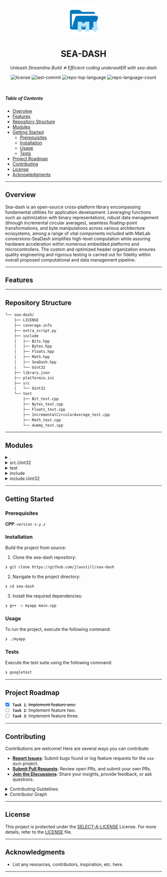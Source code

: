 <p align="center">
  <img src="https://raw.githubusercontent.com/PKief/vscode-material-icon-theme/ec559a9f6bfd399b82bb44393651661b08aaf7ba/icons/folder-markdown-open.svg" width="20%" alt="SEA-DASH-logo">
</p>
<p align="center">
    <h1 align="center">SEA-DASH</h1>
</p>
<p align="center">
    <em>Unleash.Streamline.Build ✵ Efficient coding underwatER with sea-dash</em>
</p>
<p align="center">
	<img src="https://img.shields.io/github/license/jlaustill/sea-dash?style=default&logo=opensourceinitiative&logoColor=white&color=0080ff" alt="license">
	<img src="https://img.shields.io/github/last-commit/jlaustill/sea-dash?style=default&logo=git&logoColor=white&color=0080ff" alt="last-commit">
	<img src="https://img.shields.io/github/languages/top/jlaustill/sea-dash?style=default&color=0080ff" alt="repo-top-language">
	<img src="https://img.shields.io/github/languages/count/jlaustill/sea-dash?style=default&color=0080ff" alt="repo-language-count">
</p>
<p align="center">
	<!-- default option, no dependency badges. -->
</p>

<br>

#####  Table of Contents

- [ Overview](#-overview)
- [ Features](#-features)
- [ Repository Structure](#-repository-structure)
- [ Modules](#-modules)
- [ Getting Started](#-getting-started)
    - [ Prerequisites](#-prerequisites)
    - [ Installation](#-installation)
    - [ Usage](#-usage)
    - [ Tests](#-tests)
- [ Project Roadmap](#-project-roadmap)
- [ Contributing](#-contributing)
- [ License](#-license)
- [ Acknowledgments](#-acknowledgments)

---

##  Overview

Sea-dash is an open-source cross-platform library encompassing fundamental utilities for application development. Leveraging functions such as optimization with binary representations, robust data management (through incremental circular averages), seamless floating-point transformations, and byte manipulations across various architecture ecosystems, among a range of vital components included with MatLab conversions-SeaDash simplifies high-level computation while assuring hardware acceleration within numerous embedded platforms and microcontrollers. The custom and optimized header organization ensures quality engineering and rigorous testing is carried out for fidelity within overall proposed computational and data management pipeline.

---

##  Features



---

##  Repository Structure

```sh
└── sea-dash/
    ├── LICENSE
    ├── coverage.info
    ├── extra_script.py
    ├── include
    │   ├── Bits.hpp
    │   ├── Bytes.hpp
    │   ├── Floats.hpp
    │   ├── Math.hpp
    │   ├── SeaDash.hpp
    │   └── Uint32
    ├── library.json
    ├── platformio.ini
    ├── src
    │   └── Uint32
    └── test
        ├── Bit_test.cpp
        ├── Bytes_test.cpp
        ├── Floats_test.cpp
        ├── IncrementalCircularAverage_test.cpp
        ├── Math_test.cpp
        └── dummy_test.cpp
```

---

##  Modules

<details closed><summary>.</summary>

| File | Summary |
| --- | --- |
| [library.json](https://github.com/jlaustill/sea-dash/blob/main/library.json) | Leverages sea-dash to distribute an extensive utility library under the MIT license across various software frameworks and platforms, exporting vital components such as mathematics, conversions, and data management functionality for efficient application development (v0.0.4). Written by Joshua Austill. |
| [coverage.info](https://github.com/jlaustill/sea-dash/blob/main/coverage.info) | This specific codefile, `Bit_test.cpp`, is a fundamental part of the `sea-dash` repository, which contains a C/C++ projects source with custom mathematical operations and algorithms implementations optimized for hardware acceleration in 30+ different microcontroller series using STM8, AVR-GCC and IAR Compilers' ecosystems.Positioned within the subdirectory `test`, the `Bit_test.cpp` executes unit tests for critical bits (Binary Digits) operations included in our custom header files under the `include` directory such as Bits.hpp etc., aiding in enhancing and verifying the overall fidelity of those features within our proposed computational and data management pipelines.In essence, the testing functions outlined in this `Bit_test.cpp` help assure that all operations on binary representations perform correctly through their integration within microcontroller systems firmwares. |
| [extra_script.py](https://github.com/jlaustill/sea-dash/blob/main/extra_script.py) | Generates a coverage report for CPP files during testing. Tracks source code usage (src/*.cpp) using GCOV for subsequent report analysis. Streamlined to efficiently generate data necessary for code assessment in `sea-dash`. |

</details>

<details closed><summary>src.Uint32</summary>

| File | Summary |
| --- | --- |
| [IncrementalCircularAverage.cpp](https://github.com/jlaustill/sea-dash/blob/main/src/Uint32/IncrementalCircularAverage.cpp) | Calculate and maintain average values from incremental data points, seamlessly updating as new points arrive." This C++ file serves to build the `IncrementalCircularAverage` function offered in SeaDash librarys `Uint32` namespace. Optimized for efficiency when processing large datasets repeatedly. |

</details>

<details closed><summary>test</summary>

| File | Summary |
| --- | --- |
| [Bit_test.cpp](https://github.com/jlaustill/sea-dash/blob/main/test/Bit_test.cpp) | Bits class to efficiently operate on binary representations of numerical data: Set number of bits within a specific range, Get required max bits for an integral type, Zero extracted bits from a mask; and several test cases to demonstrate: N bits at boundaries/extent of given range-Randomized mask set operations for bits around a central position inside the available width(n=4 in this example). Tests confirm accurate functionality under various conditions. |
| [dummy_test.cpp](https://github.com/jlaustill/sea-dash/blob/main/test/dummy_test.cpp) | Initiates unit test execution for project Sea-Dash in chosen development environment-either Arduino IDE or non-Arduino environment. Utilizes gtest test framework across the software architecture, enhancing code correctness through streamlined and consistent tests for functionality within this open-source endeavor. |
| [Floats_test.cpp](https://github.com/jlaustill/sea-dash/blob/main/test/Floats_test.cpp) | Tests user-defined mathematical mapping function between floats for various edges, scales, ranges, and precision scenarios. Integrates easily within the existing sea-dash Arduino library with floating point math utility functions. Ensures consistent performance in hardware design, reducing the need for precise numerical computation or extensive libraries during application development. |
| [Bytes_test.cpp](https://github.com/jlaustill/sea-dash/blob/main/test/Bytes_test.cpp) | Assure tests checking max/min uint32_т, uint64_т values are effective Each expects same byte value based on tested integers last defined bytes (e.g., uint32\_MAX results in FF FF FF FF) Further, tests confirm the behavior of minimum (all zeroes). Test case includes eight unique byte positions across uint64 values to match bit-level patterns defined within data type ranges of each respective unsigned integer type. |
| [Math_test.cpp](https://github.com/jlaustill/sea-dash/blob/main/test/Math_test.cpp) | Math** namespace across platforms as part of unit testing for sea-dash libraries. With floating point and double type, it scrutinizes both standard and boundary conditions that include addition operations under restrains provided during instantiation within testing functions like AddNRestrainedTest, thereby reinforcing the quality and dependability of mathematic function outputs within SeaDash framework. |
| [IncrementalCircularAverage_test.cpp](https://github.com/jlaustill/sea-dash/blob/main/test/IncrementalCircularAverage_test.cpp) | Inspects and evaluates the Uint32 IncrementalCircularAverage algorithm by validating its behavior under various states such as initialization, single value addition, circular buffer fill-up and underflow, large-valued inputs, average calculation in cases where average value gets overshadowed over time, handling different-sized buffers, and proper destruction. Helps refine, debug, and ensure the performance of the data-processing logic. An essential unit in its project repository focused on mathematics in embedded C++ using sea-dash framework (test/IncrementalCircularAverage_test.cpp). |

</details>

<details closed><summary>include</summary>

| File | Summary |
| --- | --- |
| [SeaDash.hpp](https://github.com/jlaustill/sea-dash/blob/main/include/SeaDash.hpp) | Compiles essential headers for SeaDashs core calculations, combining functionalities from Bit, Byte, Float, Math, and the Incremental Circular Average modules and integrates those components within its main system structure, in preparation for high-level algorithm operations within open-source project sea-dash". |
| [Bytes.hpp](https://github.com/jlaustill/sea-dash/blob/main/include/Bytes.hpp) | Facilitate utilitarian byte operations within Seadash library framework. Key component features are bite-sized processing using templates on distinct datatypes via a flexible `getNthByte()` function, empowering optimal management and manipulation of byte data across the extensive SeaDash programing landscape. |
| [Math.hpp](https://github.com/jlaustill/sea-dash/blob/main/include/Math.hpp) | Streamlines number manipulation across Sea-Dash platform by encompassing reusable mathematical functions within the Math module. Function addNRestrained", adds n to an input, ensuring outcome remains between user defined minimum and maximum bounds." |
| [Floats.hpp](https://github.com/jlaustill/sea-dash/blob/main/include/Floats.hpp) | Introduces user-defined transformation function for floating-point variables, facilitating flexible range mapping within a unified Floats namespace (SeaDash library). It serves to handle diverse requirements without disturbing the existing program framework while enabling seamless integration between floats utilities in the overall architecture. |
| [Bits.hpp](https://github.com/jlaustill/sea-dash/blob/main/include/Bits.hpp) | Manipulates bit operations efficiently; critical component in sea-dash repositorys `SeaDash` namespace. Implements template algorithms offering functionalities ranging from fetching set-bits count to configuring specific number of bits based on a given numeral using predefined offset and limits. It aims at fine-grained control to address crucial requirements for various operations in our open-source tech project. |

</details>

<details closed><summary>include.Uint32</summary>

| File | Summary |
| --- | --- |
| [IncrementalCircularAverage.hpp](https://github.com/jlaustill/sea-dash/blob/main/include/Uint32/IncrementalCircularAverage.hpp) | The Uint32/IncrementalCircularAverage.hpp module provides dynamic averaging utility within the SeaDash library by allowing accumulation of and access to sum and average of integer value data over time in a circular buffer, adaptable to predetermined buffer size for smoothing input data flux fluctuations. |

</details>

---

##  Getting Started

###  Prerequisites

**CPP**: `version x.y.z`

###  Installation

Build the project from source:

1. Clone the sea-dash repository:
```sh
❯ git clone https://github.com/jlaustill/sea-dash
```

2. Navigate to the project directory:
```sh
❯ cd sea-dash
```

3. Install the required dependencies:
```sh
❯ g++ -o myapp main.cpp
```

###  Usage

To run the project, execute the following command:

```sh
❯ ./myapp
```

###  Tests

Execute the test suite using the following command:

```sh
❯ googletest
```

---

##  Project Roadmap

- [X] **`Task 1`**: <strike>Implement feature one.</strike>
- [ ] **`Task 2`**: Implement feature two.
- [ ] **`Task 3`**: Implement feature three.

---

##  Contributing

Contributions are welcome! Here are several ways you can contribute:

- **[Report Issues](https://github.com/jlaustill/sea-dash/issues)**: Submit bugs found or log feature requests for the `sea-dash` project.
- **[Submit Pull Requests](https://github.com/jlaustill/sea-dash/blob/main/CONTRIBUTING.md)**: Review open PRs, and submit your own PRs.
- **[Join the Discussions](https://github.com/jlaustill/sea-dash/discussions)**: Share your insights, provide feedback, or ask questions.

<details closed>
<summary>Contributing Guidelines</summary>

1. **Fork the Repository**: Start by forking the project repository to your github account.
2. **Clone Locally**: Clone the forked repository to your local machine using a git client.
   ```sh
   git clone https://github.com/jlaustill/sea-dash
   ```
3. **Create a New Branch**: Always work on a new branch, giving it a descriptive name.
   ```sh
   git checkout -b new-feature-x
   ```
4. **Make Your Changes**: Develop and test your changes locally.
5. **Commit Your Changes**: Commit with a clear message describing your updates.
   ```sh
   git commit -m 'Implemented new feature x.'
   ```
6. **Push to github**: Push the changes to your forked repository.
   ```sh
   git push origin new-feature-x
   ```
7. **Submit a Pull Request**: Create a PR against the original project repository. Clearly describe the changes and their motivations.
8. **Review**: Once your PR is reviewed and approved, it will be merged into the main branch. Congratulations on your contribution!
</details>

<details closed>
<summary>Contributor Graph</summary>
<br>
<p align="left">
   <a href="https://github.com{/jlaustill/sea-dash/}graphs/contributors">
      <img src="https://contrib.rocks/image?repo=jlaustill/sea-dash">
   </a>
</p>
</details>

---

##  License

This project is protected under the [SELECT-A-LICENSE](https://choosealicense.com/licenses) License. For more details, refer to the [LICENSE](https://choosealicense.com/licenses/) file.

---

##  Acknowledgments

- List any resources, contributors, inspiration, etc. here.

---
